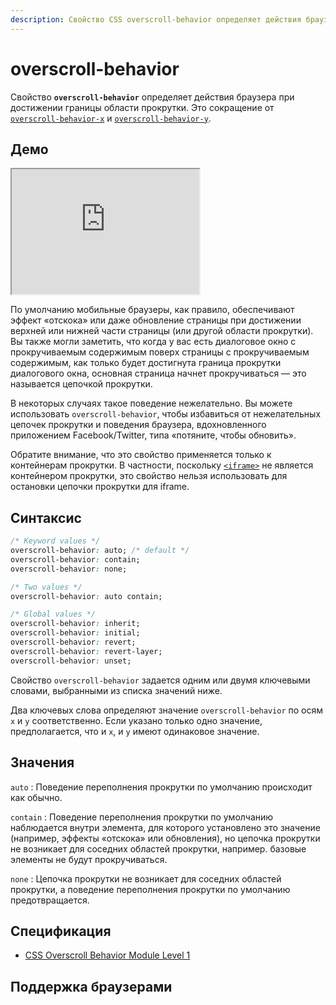 ```yaml
---
description: Свойство CSS overscroll-behavior определяет действия браузера при достижении границы области прокрутки. Это сокращение от overscroll-behavior-x и overscroll-behavior-y.
---
```


# overscroll-behavior

Свойство **`overscroll-behavior`** определяет действия браузера при достижении границы области прокрутки. Это сокращение от [`overscroll-behavior-x`](overscroll-behavior-x.md) и [`overscroll-behavior-y`](overscroll-behavior-y.md).

## Демо

<iframe class="interactive is-default-height" height="200" src="https://interactive-examples.mdn.mozilla.net/pages/css/overscroll-behavior.html" title="MDN Web Docs Interactive Example" loading="lazy" data-readystate="complete"></iframe>

По умолчанию мобильные браузеры, как правило, обеспечивают эффект «отскока» или даже обновление страницы при достижении верхней или нижней части страницы (или другой области прокрутки). Вы также могли заметить, что когда у вас есть диалоговое окно с прокручиваемым содержимым поверх страницы с прокручиваемым содержимым, как только будет достигнута граница прокрутки диалогового окна, основная страница начнет прокручиваться — это называется цепочкой прокрутки.

В некоторых случаях такое поведение нежелательно. Вы можете использовать `overscroll-behavior`, чтобы избавиться от нежелательных цепочек прокрутки и поведения браузера, вдохновленного приложением Facebook/Twitter, типа «потяните, чтобы обновить».

Обратите внимание, что это свойство применяется только к контейнерам прокрутки. В частности, поскольку [`<iframe>`](/html/iframe/) не является контейнером прокрутки, это свойство нельзя использовать для остановки цепочки прокрутки для iframe.

## Синтаксис

```css
/* Keyword values */
overscroll-behavior: auto; /* default */
overscroll-behavior: contain;
overscroll-behavior: none;

/* Two values */
overscroll-behavior: auto contain;

/* Global values */
overscroll-behavior: inherit;
overscroll-behavior: initial;
overscroll-behavior: revert;
overscroll-behavior: revert-layer;
overscroll-behavior: unset;
```

Свойство `overscroll-behavior` задается одним или двумя ключевыми словами, выбранными из списка значений ниже.

Два ключевых слова определяют значение `overscroll-behavior` по осям `x` и `y` соответственно. Если указано только одно значение, предполагается, что и `x`, и `y` имеют одинаковое значение.

## Значения

`auto`
: Поведение переполнения прокрутки по умолчанию происходит как обычно.

`contain`
: Поведение переполнения прокрутки по умолчанию наблюдается внутри элемента, для которого установлено это значение (например, эффекты «отскока» или обновления), но цепочка прокрутки не возникает для соседних областей прокрутки, например. базовые элементы не будут прокручиваться.

`none`
: Цепочка прокрутки не возникает для соседних областей прокрутки, а поведение переполнения прокрутки по умолчанию предотвращается.

## Спецификация

- [CSS Overscroll Behavior Module Level 1](https://w3c.github.io/csswg-drafts/css-overscroll/#overscroll-behavior-properties)

## Поддержка браузерами

<p class="ciu_embed" data-feature="mdn-css__properties__overscroll-behavior" data-periods="future_1,current,past_1,past_2" data-accessible-colours="false"></p>
